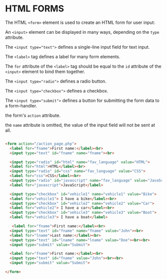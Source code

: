 # HTML FORMS

The HTML `<form>` element is used to create an HTML form for user input:

An `<input>` element can be displayed in many ways, depending on the `type` attribute.

The `<input type="text">` defines a single-line input field for text input.

The `<label>` tag defines a label for many form elements.

The `for` attribute of the `<label>` tag should be equal to the `id` attribute of the `<input>` element to bind them together.

The `<input type="radio">` defines a radio button.

The `<input type="checkbox">` defines a checkbox.

The `<input type="submit">` defines a button for submitting the form data to a form-handler.

the form's `action` attribute.

the `name` attribute is omitted, the value of the input field will not be sent at all.

```html

<form action="/action_page.php">
  <label for="fname">First name:</label><br>
  <input type="text" id="fname" name="fname"><br>

  <input type="radio" id="html" name="fav_language" value="HTML">
  <label for="html">HTML</label><br>
  <input type="radio" id="css" name="fav_language" value="CSS">
  <label for="css">CSS</label><br>
  <input type="radio" id="javascript" name="fav_language" value="JavaScript">
  <label for="javascript">JavaScript</label>

  <input type="checkbox" id="vehicle1" name="vehicle1" value="Bike">
  <label for="vehicle1"> I have a bike</label><br>
  <input type="checkbox" id="vehicle2" name="vehicle2" value="Car">
  <label for="vehicle2"> I have a car</label><br>
  <input type="checkbox" id="vehicle3" name="vehicle3" value="Boat">
  <label for="vehicle3"> I have a boat</label>

   <label for="fname">First name:</label><br>
  <input type="text" id="fname" name="fname" value="John"><br>
  <label for="lname">Last name:</label><br>
  <input type="text" id="lname" name="lname" value="Doe"><br><br>
  <input type="submit" value="Submit">

  <label for="fname">First name:</label><br>
  <input type="text" id="fname" value="John"><br><br>
  <input type="submit" value="Submit">

</form>

```
